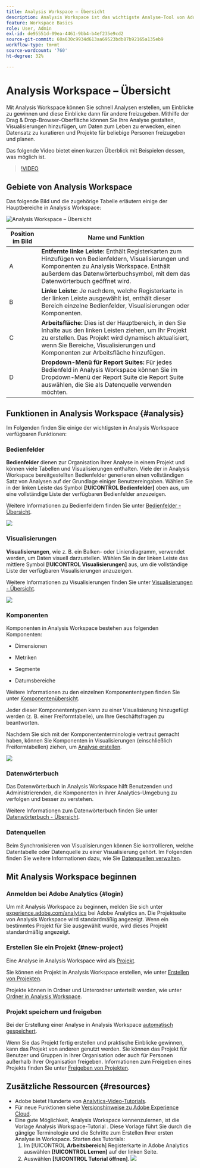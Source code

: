 ```yaml
---
title: Analysis Workspace – Übersicht
description: Analysis Workspace ist das wichtigste Analyse-Tool von Adobe Analytics. Damit können Sie Bedienfelder, Tabellen, Visualisierungen und andere Komponenten verwenden, um Daten zu nutzen, einen Datensatz zu kuratieren sowie Projekte freizugeben und zu planen.
feature: Workspace Basics
role: User, Admin
exl-id: de95551d-09ea-4461-9bb4-b4ef235e9cd2
source-git-commit: 60a630c9934d613aa69523bdb87b92165a135eb9
workflow-type: tm+mt
source-wordcount: '760'
ht-degree: 32%

---
```


# Analysis Workspace – Übersicht

Mit Analysis Workspace können Sie schnell Analysen erstellen, um Einblicke zu gewinnen und diese Einblicke dann für andere freizugeben. Mithilfe der Drag &amp; Drop-Browser-Oberfläche können Sie Ihre Analyse gestalten, Visualisierungen hinzufügen, um Daten zum Leben zu erwecken, einen Datensatz zu kuratieren und Projekte für beliebige Personen freizugeben und planen.

Das folgende Video bietet einen kurzen Überblick mit Beispielen dessen, was möglich ist.

>[!VIDEO](https://video.tv.adobe.com/v/26266/?quality=12)

## Gebiete von Analysis Workspace

Das folgende Bild und die zugehörige Tabelle erläutern einige der Hauptbereiche in Analysis Workspace:

![Analysis Workspace – Übersicht](assets/analysis-workspace-overvew.png)

| Position im Bild | Name und Funktion |
|---------|----------|
| A  | **Entfernte linke Leiste:** Enthält Registerkarten zum Hinzufügen von Bedienfeldern, Visualisierungen und Komponenten zu Analysis Workspace. Enthält außerdem das Datenwörterbuchsymbol, mit dem das Datenwörterbuch geöffnet wird. |
| B | **Linke Leiste:** Je nachdem, welche Registerkarte in der linken Leiste ausgewählt ist, enthält dieser Bereich einzelne Bedienfelder, Visualisierungen oder Komponenten. |
| C  | **Arbeitsfläche:** Dies ist der Hauptbereich, in den Sie Inhalte aus den linken Leisten ziehen, um Ihr Projekt zu erstellen. Das Projekt wird dynamisch aktualisiert, wenn Sie Bereiche, Visualisierungen und Komponenten zur Arbeitsfläche hinzufügen. |
| D | **Dropdown-Menü für Report Suites:** Für jedes Bedienfeld in Analysis Workspace können Sie im Dropdown-Menü der Report Suite die Report Suite auswählen, die Sie als Datenquelle verwenden möchten. |

## Funktionen in Analysis Workspace {#analysis}

Im Folgenden finden Sie einige der wichtigsten in Analysis Workspace verfügbaren Funktionen:

### Bedienfelder

**Bedienfelder** dienen zur Organisation Ihrer Analyse in einem Projekt und können viele Tabellen und Visualisierungen enthalten. Viele der in Analysis Workspace bereitgestellten Bedienfelder generieren einen vollständigen Satz von Analysen auf der Grundlage einiger Benutzereingaben. Wählen Sie in der linken Leiste das Symbol **[!UICONTROL Bedienfelder]** oben aus, um eine vollständige Liste der verfügbaren Bedienfelder anzuzeigen.

Weitere Informationen zu Bedienfeldern finden Sie unter [Bedienfelder - Übersicht](https://experienceleague.adobe.com/docs/analytics/analyze/analysis-workspace/panels/panels.html?lang=de).

![](assets/build-panels.png)

### Visualisierungen

**Visualisierungen**, wie z. B. ein Balken- oder Liniendiagramm, verwendet werden, um Daten visuell darzustellen. Wählen Sie in der linken Leiste das mittlere Symbol **[!UICONTROL Visualisierungen]** aus, um die vollständige Liste der verfügbaren Visualisierungen anzuzeigen.

Weitere Informationen zu Visualisierungen finden Sie unter [Visualisierungen - Übersicht](https://experienceleague.adobe.com/docs/analytics/analyze/analysis-workspace/visualizations/freeform-analysis-visualizations.html?lang=de).

![](assets/build-visualizations.png)

### Komponenten

Komponenten in Analysis Workspace bestehen aus folgenden Komponenten:

* Dimensionen

* Metriken

* Segmente

* Datumsbereiche

Weitere Informationen zu den einzelnen Komponententypen finden Sie unter [Komponentenübersicht](/help/analyze/analysis-workspace/components/analysis-workspace-components.md).

Jeder dieser Komponententypen kann zu einer Visualisierung hinzugefügt werden (z. B. einer Freiformtabelle), um Ihre Geschäftsfragen zu beantworten.

Nachdem Sie sich mit der Komponententerminologie vertraut gemacht haben, können Sie Komponenten in Visualisierungen (einschließlich Freiformtabellen) ziehen, um [Analyse erstellen](/help/analyze/analysis-workspace/build-workspace-project/freeform-overview.md).

![](assets/build-components.png)

### Datenwörterbuch

Das Datenwörterbuch in Analysis Workspace hilft Benutzenden und Administrierenden, die Komponenten in ihrer Analytics-Umgebung zu verfolgen und besser zu verstehen.

Weitere Informationen zum Datenwörterbuch finden Sie unter [Datenwörterbuch - Übersicht](/help/analyze/analysis-workspace/components/data-dictionary/data-dictionary-overview.md).

### Datenquellen

Beim Synchronisieren von Visualisierungen können Sie kontrollieren, welche Datentabelle oder Datenquelle zu einer Visualisierung gehört. Im Folgenden finden Sie weitere Informationen dazu, wie Sie [Datenquellen verwalten](/help/analyze/analysis-workspace/visualizations/t-sync-visualization.md).

## Mit Analysis Workspace beginnen

### Anmelden bei Adobe Analytics {#login}

Um mit Analysis Workspace zu beginnen, melden Sie sich unter [experience.adobe.com/analytics](https://experience.adobe.com/analytics) bei Adobe Analytics an. Die Projektseite von Analysis Workspace wird standardmäßig angezeigt. Wenn ein bestimmtes Projekt für Sie ausgewählt wurde, wird dieses Projekt standardmäßig angezeigt.

### Erstellen Sie ein Projekt {#new-project}

Eine Analyse in Analysis Workspace wird als [Projekt](/help/analyze/analysis-workspace/build-workspace-project/freeform-overview.md).

Sie können ein Projekt in Analysis Workspace erstellen, wie unter [Erstellen von Projekten](/help/analyze/analysis-workspace/build-workspace-project/create-projects.md).

Projekte können in Ordner und Unterordner unterteilt werden, wie unter [Ordner in Analysis Workspace](/help/analyze/analysis-workspace/build-workspace-project/workspace-folders/about-folders.md).

### Projekt speichern und freigeben

Bei der Erstellung einer Analyse in Analysis Workspace [automatisch gespeichert](/help/analyze/analysis-workspace/build-workspace-project/save-projects.md).

Wenn Sie das Projekt fertig erstellen und praktische Einblicke gewinnen, kann das Projekt von anderen genutzt werden. Sie können das Projekt für Benutzer und Gruppen in Ihrer Organisation oder auch für Personen außerhalb Ihrer Organisation freigeben. Informationen zum Freigeben eines Projekts finden Sie unter [Freigeben von Projekten](/help/analyze/analysis-workspace/curate-share/share-projects.md).

## Zusätzliche Ressourcen {#resources}

* Adobe bietet Hunderte von [Analytics-Video-Tutorials](https://experienceleague.adobe.com/docs/analytics-learn/tutorials/overview.html?lang=de).
* Für neue Funktionen siehe [Versionshinweise zu Adobe Experience Cloud](https://experienceleague.adobe.com/docs/release-notes/experience-cloud/current.html?lang=de#analytics).
* Eine gute Möglichkeit, Analysis Workspace kennenzulernen, ist die Vorlage Analysis Workspace-Tutorial . Diese Vorlage führt Sie durch die gängige Terminologie und die Schritte zum Erstellen Ihrer ersten Analyse in Workspace. Starten des Tutorials:
   1. Im [!UICONTROL **Arbeitsbereich**] Registerkarte in Adobe Analytics auswählen **[!UICONTROL Lernen]** auf der linken Seite.
   1. Auswählen **[!UICONTROL Tutorial öffnen]**.
      ![](assets/training-tutorial.png)


